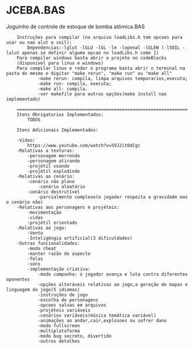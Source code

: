 # JCEBA.BAS
Joguinho de controle de estoque de bomba atômica.BAS

		Instruções para compilar (no arquivo loadLibs.h tem opcoes para usar ou nao alut e soil):
			Dependencias:-lglut -lGLU -lGL -lm -lopenal -lGLEW (-lSOIL -lalut apenas se definir alguma opcao no loadLibs.h como 1)
		Para compilar windows basta abrir o projeto no codeBlocks
		(disponivel para linux e windows)
		Para compilar linux e rodar o programa basta abrir o terminal na pasta do mesmo e digitar "make rerun", "make run" ou "make all"
				-make rerun- compila, limpa arquivos temporarios,executa;
				-make run- compila, executa;
				-make all- compila.
				-ver makefile para outras opções(make install nao implementado)

		=================================================================
		Itens Obrigatorios Implementados:
			TODOS

		Itens Adicionais Implementados:

		-Video:
			https://www.youtube.com/watch?v=59J2it0dCgc
		-Relativas a texturas:
			-personagem morrendo
			-personagem atirando
			-projétil voando
			-projétil explodindo
		-Relativas ao cenário:
			-cenário não plano
				-cenário aleatório
			-cenário destrutível
				-parcialmente complexo(o jogador respeita a gravidade mas o cenário não)
		-Relativas aos personagens e projéteis:
			-movimentação
			-vidas
			-projétil orientado
		-Relativas ao jogo:
			-Vento
			-Inteligêngia artificial(3 dificuldades)
		-Outras funcionalidades:
			-modo cheat
			-manter razão de aspecto
			-Telas
			-sons
			-implementação criativa:
				-modo campanha: o jogador avança e luta contra diferentes oponentes
				-opções alteráveis relativas ao jogo,a geração de mapas e linguagem do jogo(5 idiomas)
				-instruções de jogo
				-escolha de personagens
				-opcoes salvas em arquivos
				-projéteis variáveis
				-cenários variáveis(música temática variável)
				-animações ao andar,cair,explosoes ou sofrer dano
				-modo fullscreen
				-multiplataforma
				-modo bug secreto, divertido
				-outros detalhes

